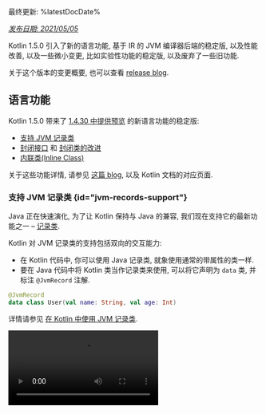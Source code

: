 [//]: # (title: Kotlin 1.5.0 版中的新功能)

最终更新: %latestDocDate%

_[发布日期: 2021/05/05](releases.md#release-details)_

Kotlin 1.5.0 引入了新的语言功能, 基于 IR 的 JVM 编译器后端的稳定版, 以及性能改善,
以及一些微小变更, 比如实验性功能的稳定版, 以及废弃了一些旧功能.

关于这个版本的变更概要, 也可以查看 [release blog](https://blog.jetbrains.com/kotlin/2021/04/kotlin-1-5-0-released/).

## 语言功能

Kotlin 1.5.0 带来了 [1.4.30 中提供预览](whatsnew1430.md#language-features) 的新语言功能的稳定版:
* [支持 JVM 记录类](#jvm-records-support)
* [封闭接口](#sealed-interfaces) 和 [封闭类的改进](#package-wide-sealed-class-hierarchies)
* [内联类(Inline Class)](#inline-classes)

关于这些功能详情, 请参见 [这篇 blog](https://blog.jetbrains.com/kotlin/2021/02/new-language-features-preview-in-kotlin-1-4-30/),
以及 Kotlin 文档的对应页面.

### 支持 JVM 记录类 {id="jvm-records-support"}

Java 正在快速演化, 为了让 Kotlin 保持与 Java 的兼容, 我们现在支持它的最新功能之一 – [记录类](https://openjdk.java.net/jeps/395).

Kotlin 对 JVM 记录类的支持包括双向的交互能力:
* 在 Kotlin 代码中, 你可以使用 Java 记录类, 就象使用通常的带属性的类一样.
* 要在 Java 代码中将 Kotlin 类当作记录类来使用, 可以将它声明为 `data` 类, 并标注 `@JvmRecord` 注解.

```kotlin
@JvmRecord
data class User(val name: String, val age: Int)
```

详情请参见 [在 Kotlin 中使用 JVM 记录类](jvm-records.md).

<video src="https://youtu.be/iyEWXyuuseU" title="在 Kotlin 1.5.0 中支持 JVM 记录类"/>

### 封闭接口 {id="sealed-interfaces"}

Kotlin 接口现在可以标注 `sealed` 修饰符, 它对接口的功能与对类相同: 在编译时刻能够确定一个封闭接口的所有实现.

```kotlin
sealed interface Polygon
```

你可以利用这一点来实现很多功能, 比如, 编写穷尽式(exhaustive) `when` 表达式.

```kotlin
fun draw(polygon: Polygon) = when (polygon) {
   is Rectangle -> // ...
   is Triangle -> // ...
   // 这里不需要 else 分支 - 上面已经覆盖了所有可能的实现
}

```

此外, 封闭接口可以实现对类层级更加灵活的限制, 因为一个类可以直接继承多个封闭接口.

```kotlin
class FilledRectangle: Polygon, Fillable
```

详情请参见 [封闭接口](sealed-classes.md).

<video src="https://youtu.be/d_Mor21W_60" title="封闭接口与封闭类的改进"/>

### 包范围内的封闭类层级 {id="package-wide-sealed-class-hierarchies"}

封闭类的子类现在可以分布在同一个编译单元的同一个包下的所有文件中.
以前, 所有子类必须出现在同一个文件中.

直接子类可以是顶层类, 或嵌套在任意数量的其他有名称的类, 有名称的接口, 或有名称的对象之内.

一个封闭类的子类必须拥有正确限定的名称 – 不能是局部对象或匿名对象.

详情请参见, [封闭类的层级结构](sealed-classes.md#inheritance).

### 内联类(Inline Class) {id="inline-classes"}

内联类(Inline Class) 是一种 [基于值的类](https://github.com/Kotlin/KEEP/blob/master/notes/value-classes.md), 这种类只包含值.
你可以将它用做某种类型的值的封装类, 而不会产生内存分配导致的额外的性能开销.

可以在类名称之前添加 `value` 修饰符来声明内联类:

```kotlin
value class Password(val s: String)
```

JVM 后端也需要专门的 `@JvmInline` 注解:

```kotlin
@JvmInline
value class Password(val s: String)
```

`inline` 修饰符现在已废弃, 会出现编译警告.

详情请参见 [内联类](inline-classes.md).

<video src="https://youtu.be/LpqvtgibbsQ" title="内联类变为值类"/>

## Kotlin/JVM {id="kotlin-jvm"}

Kotlin/JVM 也有了很多改进, 包括内部的, 和面向用户的变更. 重要的变更如下:

* [JVM IR 后端的稳定版](#stable-jvm-ir-backend)
* [新的默认 JVM 编译目标: 1.8](#new-default-jvm-target-1-8)
* [使用 invokedynamic 实现 SAM 转换](#sam-adapters-via-invokedynamic)
* [使用 invokedynamic 编译 Lambda 表达式](#lambdas-via-invokedynamic)
* [废弃 @JvmDefault 和旧的 Xjvm-default 模式](#deprecation-of-jvmdefault-and-old-xjvm-default-modes)
* [可否为 null(Nullability) 注解处理的改进](#improvements-to-handling-nullability-annotations)

### JVM IR 后端的稳定版 {id="stable-jvm-ir-backend"}

Kotlin/JVM 编译器的 [基于 IR 的后端](whatsnew14.md#new-jvm-ir-backend) 现在进入 [稳定版](components-stability.md), 并默认启用.

从 [Kotlin 1.4.0](whatsnew14.md) 开始, 可以预览使用基于 IR 的后端的早期版本,
现在对于语言版本 `1.5`, 它成为了默认后端. 对于更早的语言版本, 继续默认使用旧的后端.

关于 IR 后端优点以及它未来的开发, 更多详情请参见 [这篇 blog](https://blog.jetbrains.com/kotlin/2021/02/the-jvm-backend-is-in-beta-let-s-make-it-stable-together/).

如果你需要在 Kotlin 1.5.0 中使用旧的后端, 可以向项目的配置文件添加以下内容:

* 在 Gradle 中:

  <tabs group="build-script">
  <tab title="Kotlin" group-key="kotlin">

  ```kotlin
  tasks.withType<org.jetbrains.kotlin.gradle.dsl.KotlinJvmCompile> {
      kotlinOptions.useOldBackend = true
  }
  ```

  </tab>
  <tab title="Groovy" group-key="groovy">

  ```groovy
  tasks.withType(org.jetbrains.kotlin.gradle.dsl.KotlinJvmCompile) {
      kotlinOptions.useOldBackend = true
  }
  ```

  </tab>
  </tabs>

* 在 Maven 中:

  ```xml
  <configuration>
      <args>
          <arg>-Xuse-old-backend</arg>
      </args>
  </configuration>
  ```

### 新的默认 JVM 编译目标: 1.8 {id="new-default-jvm-target-1-8"}

Kotlin/JVM 编译的默认目标版本现在是 `1.8`. 目标版本 `1.6` 已被废弃.

如果你需要针对 JVM 1.6 进行构建, 你仍然可以切换到这个目标版本. 具体方法是:

* [在 Gradle 中切换版本](gradle-compiler-options.md#attributes-specific-to-jvm)
* [在 Maven 中切换版本](maven.md#attributes-specific-to-jvm)
* [在命令行编译器中切换版本](compiler-reference.md#jvm-target-version)

### 使用 invokedynamic 实现 SAM 转换 {id="sam-adapters-via-invokedynamic"}

Kotlin 1.5.0 现在使用动态调用 (`invokedynamic`) 来编译 SAM (Single Abstract Method) 转换:
* 如果 SAM 类型 是一个 [Java 接口](java-interop.md#sam-conversions), 可以将任何表达式转换为 SAM
* 如果 SAM 类型是一个 [Kotlin 函数接口](fun-interfaces.md#sam-conversions), 可以将 Lambda 表达式转换为 SAM

新的实现使用 [`LambdaMetafactory.metafactory()`](https://docs.oracle.com/javase/8/docs/api/java/lang/invoke/LambdaMetafactory.html#metafactory-java.lang.invoke.MethodHandles.Lookup-java.lang.String-java.lang.invoke.MethodType-java.lang.invoke.MethodType-java.lang.invoke.MethodHandle-java.lang.invoke.MethodType-),
而且编译期间不再生成辅助的包装类.
这样可以减少应用程序JAR 文件的大小, 改善 JVM 启动时的性能.

要回退到旧的基于匿名类生成的实现方式, 可以添加编译器选项 `-Xsam-conversions=class`.

详情请参见, 如何在 [Gradle](gradle-compiler-options.md), [Maven](maven.md#specify-compiler-options),
以及 [命令行编译器](compiler-reference.md#compiler-options) 中添加编译器选项.

### 使用 invokedynamic 编译 Lambda 表达式 {id="lambdas-via-invokedynamic"}

> 将普通的 Kotlin Lambda 表达式编译为 invokedynamic 是 [实验性功能](components-stability.md).
> 它随时有可能变更或被删除.
> 需要使用者同意(Opt-in) (详情见下文).
> 请注意, 只为评估和试验目的来使用这个功能.
> 希望你能通过我们的 [问题追踪系统](https://youtrack.jetbrains.com/issue/KT-45375) 提供你的反馈意见.
>
{style="warning"}

Kotlin 1.5.0 引入实验性的功能, 能够将普通的 Kotlin Lambda 表达式 (which are not converted to an instance
of a functional 接口) 编译为动态调用(`invokedynamic`). 
这个实现使用
[`LambdaMetafactory.metafactory()`](https://docs.oracle.com/javase/8/docs/api/java/lang/invoke/LambdaMetafactory.html#metafactory-java.lang.invoke.MethodHandles.Lookup-java.lang.String-java.lang.invoke.MethodType-java.lang.invoke.MethodType-java.lang.invoke.MethodHandle-java.lang.invoke.MethodType-),
它能够在运行期高效的生成需要的类, 因此可以产生更轻量的二进制代码,
目前, 与通常的 Lambda 表达式编译相比, 它存在 3 个限制:

* 编译为 invokedynamic 之后的 Lambda 表达式不能序列化.
* 对这样的 Lambda 表达式调用 `toString()` 会产生比较难以阅读的字符串表达.
* 试验性的 [`reflect`](https://kotlinlang.org/api/latest/jvm/stdlib/kotlin.reflect.jvm/reflect.html) API
  不支持使用 `LambdaMetafactory` 创建的 Lambda 表达式.

要试用这个功能, 请添加 `-Xlambdas=indy` 编译器选项.
如果你能够在这个 [YouTrack ticket](https://youtrack.jetbrains.com/issue/KT-45375) 中提供你的反馈意见, 我们十分感谢.

详情请参见, 如何在 [Gradle](gradle-compiler-options.md), [Maven](maven.md#specify-compiler-options),
以及 [命令行编译器](compiler-reference.md#compiler-options) 中添加编译器选项.

### 废弃 @JvmDefault 和旧的 Xjvm-default 模式 {id="deprecation-of-jvmdefault-and-old-xjvm-default-modes"}

在 Kotlin 1.4.0 之前, 我们支持 `@JvmDefault` 注解以及 `-Xjvm-default=enable` 和 `-Xjvm-default=compatibility` 模式.
它们用来对 Kotlin 接口中的特定的非抽象成员创建 JVM 默认方法.

在 Kotlin 1.4.0 中, 我们 [引入了新的 `Xjvm-default` 模式](https://blog.jetbrains.com/kotlin/2020/07/kotlin-1-4-m3-generating-default-methods-in-interfaces/),
它会对整个项目切换默认方法的生成.

在 Kotlin 1.5.0 中, 我们废弃了 `@JvmDefault` 和旧的 Xjvm-default 模式: `-Xjvm-default=enable` 和 `-Xjvm-default=compatibility`.

详情请参见 [与 Java 交互时的默认方法](java-to-kotlin-interop.md#default-methods-in-interfaces).

### 可否为 null(Nullability) 注解处理的改进 {id="improvements-to-handling-nullability-annotations"}

Kotlin 能够从 Java 代码的 [可否为 null(Nullability) 注解](java-interop.md#nullability-annotations) 得到类型可否为 null(Nullability) 信息.
Kotlin 1.5.0 对这个功能引入了很多改进:

* 对于编译后的 Java 库作为依赖项使用时, 可以读取其中的类型参数上的 nullability 注解.
* 对于以下类型, 支持 target 为 `TYPE_USE` 的 nullability 注解:
  * 数组
  * 可变参数
  * 域(Field)
  * 类型参数和它的类型边界(bound)
  * 基类和接口的类型参数 
* 如果一个 nullability 注解拥有适用于一个类型的多个 target, 而且其中之一是 `TYPE_USE`, 那么会优先使用 `TYPE_USE`.
  例如, 如果 `@Nullable` 同时支持 `TYPE_USE` 和 `METHOD` target,
  那么 Java 中的方法签名 `@Nullable String[] f()` 会被识别为 Kotlin 的 `fun f(): Array<String?>!`.

对于这些新支持的情况, 在 Kotlin 中调用 Java 时如果使用错误的类型 nullability, 会导致编译警告.
对这样的情况, 可以使用 `-Xtype-enhancement-improvements-strict-mode` 编译器选项来启用严格模式 (产生编译错误).

详情请参见 [null 值安全性与平台数据类型](java-interop.md#null-safety-and-platform-types).

## Kotlin/Native

Kotlin/Native 有了性能提高, 并更加稳定. 重要的变更包括:
* [性能改善](#performance-improvements)
* [禁用内存泄露检查器](#deactivation-of-the-memory-leak-checker)

### 性能改善 {id="performance-improvements"}

在 1.5.0 中, Kotlin/Native 有了很多性能改善, 提升了编译和执行速度.

对 `linuxX64` (只适用于 Linux 主机) 和 `iosArm64` 编译目标, 在 debug 模式中现在可以支持
[编译器缓存](https://blog.jetbrains.com/kotlin/2020/03/kotlin-1-3-70-released/#kotlin-native).
启用编译器缓存后, 除第 1 次编译之外, 大多数 debug 编译可以更快完成.
在我们的测试项目中, 测量结果显示速度提高了大约 200%.

要对新的编译目标使用编译器缓存, 需要明确同意, 方法是向项目的 `gradle.properties` 文件添加以下内容:
* 对于 `linuxX64` 编译目标: `kotlin.native.cacheKind.linuxX64=static`
* 对于 `iosArm64` 编译目标: `kotlin.native.cacheKind.iosArm64=static`

如果你在启用编译器缓存之后遇到任何问题, 请到我们的 [问题追踪系统](https://kotl.in/issue) 中报告.

还有其他改进, 提升了 Kotlin/Native 代码的执行速度:
* Trivial 属性访问器变成了内联模式.
* 字符串字面值的 `trimIndent()` 会在编译期间计算其结果.

### 禁用内存泄露检查器 {id="deactivation-of-the-memory-leak-checker"}

内建的 Kotlin/Native 内存泄露检查器默认被禁用.

这个检查器原来计划供内部使用, 它只能发现少数情况下的内存泄露, 而不是所有情况.
而且后来发现存在问题, 可能导致应用程序崩溃. 因此我们决定关闭这个内存泄露检查器.

内存泄露检查器对某些情况仍然是有用的, 例如, 单元测试. 对这样的情况, 你可以添加以下代码来启用它:

```kotlin
Platform.isMemoryLeakCheckerActive = true
```

注意, 不推荐对运行期的应用程序启用这个检查器.

## Kotlin/JS

Kotlin/JS 在 1.5.0 中有了一些演进变更. 我们正在继续开发 [JS IR 编译器后端](js-ir-compiler.md)
的稳定版, 并发布了以下更新:

* [更新到 webpack 版本 5](#upgrade-to-webpack-5)
* [针对 IR 编译器的框架和库](#frameworks-and-libraries-for-the-ir-compiler)

### 更新到 webpack 5 {id="upgrade-to-webpack-5"}

Kotlin/JS Gradle plugin 现在对浏览器编译目标使用 webpack 5 而不是以前的 webpack 4.
这是 webpack 的一个大版本更新, 因此带来了一些不兼容的变更.
如果你在使用自定义 webpack 配置, 请查看 [webpack 5 发布公告](https://webpack.js.org/blog/2020-10-10-webpack-5-release/).

详情请参见 [使用 webpack 构建 Kotlin/JS 项目](js-project-setup.md#webpack-bundling).

### 针对 IR 编译器的框架和库 {id="frameworks-and-libraries-for-the-ir-compiler"}

> Kotlin/JS IR 编译器现在是 [Alpha](components-stability.md) 版.
> 它将来可能发生不兼容的变更, 并需要手动迁移.
> 希望你能通过我们的 [问题追踪系统](https://youtrack.jetbrains.com/issues/KT) 提供你的反馈意见.
>
{style="warning"}

在开发 Kotlin/JS 编译器基于 IR 的后端的同时, 我们鼓励并帮助库作者以 `both` 模式构建他们的项目.
这样可以产生适用于两种 Kotlin/JS 编译器的 artifact, 为新编译器扩大生态环境.

很多广为人知的框架和库已经可以在 IR 后端中使用了: [KVision](https://kvision.io/), [fritz2](https://www.fritz2.dev/),
[doodle](https://github.com/nacular/doodle), 等等.
如果你在你的项目中使用这些框架和库, 你可以使用 IR 后端来构建你的项目, 看看它带来的益处.

如果你在编写自己的库, [使用 'both' 模式编译它](js-ir-compiler.md#authoring-libraries-for-the-ir-compiler-with-backwards-compatibility),
这样你的客户也可以在新的编译器中使用你的库.


## Kotlin Multiplatform

在 Kotlin 1.5.0 中, [对每个平台选择测试依赖项的工作得到了简化](#simplified-test-dependencies-usage-in-multiplatform-projects),
现在可以由 Gradle plugin 自动完成.

在跨平台项目中现在可以 [使用新的 API 来得到字符种类](#new-api-for-getting-a-char-category-now-available-in-multiplatform-code).

## 标准库

标准库有了很多变更和改进, 有些实验性功能已经变为稳定版, 还添加了新的功能:

* [无符号整数类型已成为稳定版](#stable-unsigned-integer-types)
* [用于文字大小写变换的 locale 无关 API 已成为稳定版](#stable-locale-agnostic-api-for-upper-lowercasing-text)
* [字符到整数编码的转换 API 已成为稳定版](#stable-char-to-integer-conversion-api)
* [Path API 已成为稳定版](#stable-path-api)
* [向下取整除法(floored division) 与 mod 操作符](#floored-division-and-the-mod-operator)
* [时间长度 API 的变更](#duration-api-changes)
* [在跨平台代码中可以使用新的 API 来得到字符种类](#new-api-for-getting-a-char-category-now-available-in-multiplatform-code)
* [新的集合函数 firstNotNullOf()](#new-collections-function-firstnotnullof)
* [String?.toBoolean() 的严格版本](#strict-version-of-string-toboolean)

关于标准库的变更, 详情请参见 [这篇 blog](https://blog.jetbrains.com/kotlin/2021/04/kotlin-1-5-0-rc-released).

<video src="https://youtu.be/MyTkiT2I6-8" title="标准库中的新功能"/>

### 无符号整数类型已成为稳定版 {id="stable-unsigned-integer-types"}

无符号整数类型 `UInt`, `ULong`, `UByte`, `UShort` 现在已成为 [稳定版](components-stability.md).
对这些类型的操作, 以及这些类型的范围(range), 数列(progression) 也是如此.
无符号数组及其操作还处于 Beta 版.

详情请参见 [无符号整数类型](unsigned-integer-types.md).

### 用于文字大小写变换的 locale 无关 API 已成为稳定版 {id="stable-locale-agnostic-api-for-upper-lowercasing-text"}

这次的发布带来一个新的 locale 无关 API, 用于文字的大小写变换.
它可以替代 `toLowerCase()`, `toUpperCase()`, `capitalize()`, 和 `decapitalize()` API 函数,
这些既有的函数是与 locale 相关的.
新 API 可以帮助你避免由于不同的 locale 设定带来的错误.

Kotlin 1.5.0 提供了以下完全 [稳定版](components-stability.md) 的替代:

* 对于 `String` 函数:

  | **以前的版本**                |**1.5.0 版的替代**|
-------------------------| --- | --- |
  | `String.toUpperCase()`  |`String.uppercase()`|
  | `String.toLowerCase()`  |`String.lowercase()`|
  | `String.capitalize()`   |`String.replaceFirstChar { it.uppercase() }`|
  | `String.decapitalize()` |`String.replaceFirstChar { it.lowercase() }`|

* 对于 `Char` 函数:

  |**以前的版本**|**1.5.0 版的替代**|
  | --- | --- |
  |`Char.toUpperCase()`|`Char.uppercaseChar(): Char`<br/>`Char.uppercase(): String`|
  |`Char.toLowerCase()`|`Char.lowercaseChar(): Char`<br/>`Char.lowercase(): String`|
  |`Char.toTitleCase()`|`Char.titlecaseChar(): Char`<br/>`Char.titlecase(): String`|

> 对于 Kotlin/JVM, 也有 `uppercase()`, `lowercase()`, 和 `titlecase()` 函数的覆盖版, 可以明确指定 `Locale` 参数.
>
{style="note"}

旧的 API 函数已经标注为已废弃, 会在未来的发布版中删除.

关于文本处理函数的完整的变更列表, 请参见
[KEEP](https://github.com/Kotlin/KEEP/blob/master/proposals/stdlib/locale-agnostic-case-conversions.md).

### 字符到整数编码的转换 API 已成为稳定版 {id="stable-char-to-integer-conversion-api"}

从 Kotlin 1.5.0 开始, 新的 "字符到编码" 和 "字符到数字" 转换函数已成为 [稳定版](components-stability.md).
这些函数替代目前的 API 函数, 旧函数经常会与类似的 "字符串到整数" 转换混淆.

新的 API 去掉了函数名中的混乱, 使得代码的行为更加清晰明确.

这个发布版引入了 `Char` 转换, 分为以下几组清晰命名的函数:

* 得到 `Char` 的整数代码, 以及将指定的代码转换到 `Char`:

 ```kotlin
 fun Char(code: Int): Char
 fun Char(code: UShort): Char
 val Char.code: Int
 ```

* 将 `Char` 转换为它的数字对应的整数值:

 ```kotlin
 fun Char.digitToInt(radix: Int): Int
 fun Char.digitToIntOrNull(radix: Int): Int?
 ```

* `Int` 的扩展函数, 将它表达的非负的单个数字转换为对应的 `Char` 表达:

 ```kotlin
 fun Int.digitToChar(radix: Int): Char
 ```

旧的转换 API, 包括 `Number.toChar()` 及其实现 (`Int.toChar()` 除外),
以及 `Char` 转换到数值类型的扩展函数, 比如 `Char.toInt()`, 现在都已废弃.

关于字符到整数的转换 API, 详情请参见 [KEEP](https://github.com/Kotlin/KEEP/blob/master/proposals/stdlib/char-int-conversions.md).

### Path API 已成为稳定版 {id="stable-path-api"}

[实验性的 Path API](https://kotlinlang.org/api/latest/jvm/stdlib/kotlin.io.path/java.nio.file.-path/),
以及对 `java.nio.file.Path` 的扩展, 现在已成为 [稳定版](components-stability.md).

```kotlin
// 使用除 (/) 操作符构造路径
val baseDir = Path("/base")
val subDir = baseDir / "subdirectory"

// 列出一个目录中的文件 
val kotlinFiles: List<Path> = Path("/home/user").listDirectoryEntries("*.kt")
```

详情请参见 [Path API](whatsnew1420.md#extensions-for-java-nio-file-path).

### 向下取整除法(floored division) 与 mod 操作符 {id="floored-division-and-the-mod-operator"}

标准库添加了新的模运算操作:
* `floorDiv()` 返回 [向下取整除法(floored division)](https://en.wikipedia.org/wiki/Floor_and_ceiling_functions) 结果.
  这个函数可用于整数类型.
* `mod()` 返回向下取整除法(floored division) 的余数 (_模数(modulus)_).
  这个函数可用于所有数值类型.

这些操作看起来与既有的
[整数除法](numbers.md#operations-on-numbers) and [rem()](https://kotlinlang.org/api/latest/jvm/stdlib/kotlin/-int/rem.html)
函数 (或 `%` 操作符) 非常类似,
但它们对于负数的处理不同:
* `a.floorDiv(b)` 与通常的 `/` 不同, `floorDiv` 将结果向下(向更小的整数方向)取整,
  而 `/` 将结果截断, 得到更接近 0 的整数.
* `a.mod(b)` 是 `a` 和 `a.floorDiv(b) * b` 之间的差. 它要么是 0, 要么与 `b` 的正负号相同,
  而 `a % b` 可能得到不同的正负号.

```kotlin
fun main() {
//sampleStart
    println("Floored division -5/3: ${(-5).floorDiv(3)}")
    println( "Modulus: ${(-5).mod(3)}")
    
    println("Truncated division -5/3: ${-5 / 3}")
    println( "Remainder: ${-5 % 3}")
//sampleEnd    
}
```
{kotlin-runnable="true" kotlin-min-compiler-version="1.5"}

### 时间长度 API 的变更 {id="duration-api-changes"}

> 时间长度 API 是 [实验性功能](components-stability.md).
> 它随时有可能变更或被删除.
> 请注意, 只为评估和试验目的来使用这个功能.
> 希望你能通过我们的 [问题追踪系统](https://youtrack.jetbrains.com/issues/KT) 提供你的反馈意见.
>
{style="warning"}

Kotlin 中有一个实验性的 [Duration](https://kotlinlang.org/api/latest/jvm/stdlib/kotlin.time/-duration/) 类,
表达不同单位的时间长度.
在 1.5.0 中, Duration API 有了以下变更:

* 内部的值表达现在使用 `Long` 而不是 `Double`, 以提供更好的精度.
* 有了新的 API 用于转换到指定的时间单位, 结果类型为 `Long`. 新 API 会替代旧 API, 旧 API 使用 `Double` 值, 现在已废弃.
  例如, 新 API [`Duration.inWholeMinutes`](https://kotlinlang.org/api/latest/jvm/stdlib/kotlin.time/-duration/in-whole-minutes.html)
  返回 `Long` 表达的时间长度值, 替代了旧的 API `Duration.inMinutes`.
* 有了新的伴随函数, 用于从一个数值构造 `Duration`.
  例如, [`Duration.seconds(Int)`](https://kotlinlang.org/api/latest/jvm/stdlib/kotlin.time/-duration/seconds.html)
  创建一个 `Duration` 对象, 表示整数值的秒.
  旧的扩展属性, 比如 `Int.seconds` 现在已废弃.


```kotlin
import kotlin.time.Duration
import kotlin.time.ExperimentalTime

@ExperimentalTime
fun main() {
//sampleStart
    val duration = Duration.milliseconds(120000)
    println("There are ${duration.inWholeSeconds} seconds in ${duration.inWholeMinutes} minutes")
//sampleEnd
}
```
{validate="false"}

### 在跨平台代码中可以使用新的 API 来得到字符种类 {id="new-api-for-getting-a-char-category-now-available-in-multiplatform-code"}

Kotlin 1.5.0 引入了新的 API , 可以在跨平台项目中得到字符在 Unicode 中的种类(category).
这些函数现在可以在所有平台和共通代码中使用.

检查字符是字母还是数字的函数:
* [`Char.isDigit()`](https://kotlinlang.org/api/latest/jvm/stdlib/kotlin.text/is-digit.html)
* [`Char.isLetter()`](https://kotlinlang.org/api/latest/jvm/stdlib/kotlin.text/is-letter.html)
* [`Char.isLetterOrDigit()`](https://kotlinlang.org/api/latest/jvm/stdlib/kotlin.text/is-letter-or-digit.html)

```kotlin
fun main() {
//sampleStart
    val chars = listOf('a', '1', '+')
    val (letterOrDigitList, notLetterOrDigitList) = chars.partition { it.isLetterOrDigit() }
    println(letterOrDigitList) // [a, 1]
    println(notLetterOrDigitList) // [+]
//sampleEnd    
}
```
{kotlin-runnable="true" kotlin-min-compiler-version="1.5"}

检查字符大小写的函数:
* [`Char.isLowerCase()`](https://kotlinlang.org/api/latest/jvm/stdlib/kotlin.text/is-lower-case.html)
* [`Char.isUpperCase()`](https://kotlinlang.org/api/latest/jvm/stdlib/kotlin.text/is-upper-case.html)
* [`Char.isTitleCase()`](https://kotlinlang.org/api/latest/jvm/stdlib/kotlin.text/is-title-case.html)

```kotlin
fun main() {
//sampleStart
    val chars = listOf('ǅ', 'ǈ', 'ǋ', 'ǲ', '1', 'A', 'a', '+')
    val (titleCases, notTitleCases) = chars.partition { it.isTitleCase() }
    println(titleCases) // [ǅ, ǈ, ǋ, ǲ]
    println(notTitleCases) // [1, A, a, +]
//sampleEnd    
}
```
{kotlin-runnable="true" kotlin-min-compiler-version="1.5"}

其他函数:
* [`Char.isDefined()`](https://kotlinlang.org/api/latest/jvm/stdlib/kotlin.text/is-defined.html)
* [`Char.isISOControl()`](https://kotlinlang.org/api/latest/jvm/stdlib/kotlin.text/is-i-s-o-control.html)

属性 [`Char.category`](https://kotlinlang.org/api/latest/jvm/stdlib/kotlin.text/category.html)
以及它的返回类型 enum 类 [`CharCategory`](https://kotlinlang.org/api/latest/jvm/stdlib/kotlin.text/-char-category/),
现在也可以在跨平台项目中使用了,
其中 `CharCategory` 表示一个字符在 Unicode 中的一般种类.

详情请参见 [字符](characters.md).

### 新的集合函数 firstNotNullOf() {id="new-collections-function-firstnotnullof"}

新的 [`firstNotNullOf()`](https://kotlinlang.org/api/latest/jvm/stdlib/kotlin.collections/first-not-null-of.html)
和 [`firstNotNullOfOrNull()`](https://kotlinlang.org/api/latest/jvm/stdlib/kotlin.collections/first-not-null-of-or-null.html)
函数,
组合了 [`mapNotNull()`](https://kotlinlang.org/api/latest/jvm/stdlib/kotlin.collections/map-not-null.html)
和 [`first()`](https://kotlinlang.org/api/latest/jvm/stdlib/kotlin.collections/first.html)
或 [`firstOrNull()`](https://kotlinlang.org/api/latest/jvm/stdlib/kotlin.collections/first-or-null.html).
它们使用自定义的选择函数来对原来的集合进行变换, 并返回第 1 个非 null 的值.
如果不存在非 null 的值, `firstNotNullOf()` 会抛出异常, `firstNotNullOfOrNull()` 会返回 null.

```kotlin
fun main() {
//sampleStart
    val data = listOf("Kotlin", "1.5")
    println(data.firstNotNullOf(String::toDoubleOrNull))
    println(data.firstNotNullOfOrNull(String::toIntOrNull))
//sampleEnd
}
```
{kotlin-runnable="true" kotlin-min-compiler-version="1.5"}

### String?.toBoolean() 的严格版本 {id="strict-version-of-string-toboolean"}

相对于原有的 [String?.toBoolean()](https://kotlinlang.org/api/latest/jvm/stdlib/kotlin.text/to-boolean.html),
有 2 个新函数引入了大小写相关的严格版本:
* [`String.toBooleanStrict()`](https://kotlinlang.org/api/latest/jvm/stdlib/kotlin.text/to-boolean-strict.html)
  除字符串 `true` 和 `false` 之外, 对所有其他输入抛出异常.
* [`String.toBooleanStrictOrNull()`](https://kotlinlang.org/api/latest/jvm/stdlib/kotlin.text/to-boolean-strict-or-null.html)
  除字符串 `true` 和 `false` 之外, 对所有其他输入返回 null.

```kotlin
fun main() {
//sampleStart
    println("true".toBooleanStrict())
    println("1".toBooleanStrictOrNull())
    // println("1".toBooleanStrict()) // 这里会抛出 Exception
//sampleEnd    
}
```
{kotlin-runnable="true" kotlin-min-compiler-version="1.5"}

## kotlin-test 库
[kotlin-test](https://kotlinlang.org/api/latest/kotlin.test/) 库引入了一些新功能:
* [简化测试依赖项在跨平台项目中的使用](#simplified-test-dependencies-usage-in-multiplatform-projects)
* [对 Kotlin/JVM 源代码集自动选择测试框架](#automatic-selection-of-a-testing-framework-for-kotlin-jvm-source-sets)
* [断言函数的更新](#assertion-function-updates)

### 简化测试依赖项在跨平台项目中的使用 {id="simplified-test-dependencies-usage-in-multiplatform-projects"}

现在你可以使用 `kotlin-test` 依赖项, 对 `commonTest` 源代码集中的测试代码添加依赖项,
Gradle plugin 会对每个测试源代码集推断出对应的平台依赖项:
* 对 JVM 源代码集使用 `kotlin-test-junit`, 参见 [对 Kotlin/JVM 源代码集自动选择测试框架](#automatic-selection-of-a-testing-framework-for-kotlin-jvm-source-sets)
* 对 Kotlin/JS 源代码集使用 `kotlin-test-js` 
* 对共通源代码集使用 `kotlin-test-common` 和 `kotlin-test-annotations-common`
* 对 Kotlin/Native 源代码集不会添加额外的依赖项 

此外, 你还可以在任何共享的或平台相关的源代码集中, 使用 `kotlin-test` 依赖项.

既有的, 带有明确指定依赖项的 kotlin-test 设置, 在 Gradle 中和在 Maven 中都可以继续使用.

详情请参见 [设置测试库的依赖项](gradle-configure-project.md#set-dependencies-on-test-libraries).

### 对 Kotlin/JVM 源代码集自动选择测试框架 {id="automatic-selection-of-a-testing-framework-for-kotlin-jvm-source-sets"}

Gradle plugin 现在会自动选择并添加测试框架的依赖项. 你只需要在共通源代码集中添加依赖项 `kotlin-test`.

Gradle 默认使用 JUnit 4. 因此, `kotlin("test")` 依赖项会解析为 JUnit 4 变体, 名为 `kotlin-test-junit`:

<tabs group="build-script">
<tab title="Kotlin" group-key="kotlin">

```kotlin
kotlin {
    sourceSets {
        val commonTest by getting {
            dependencies {
                implementation(kotlin("test")) // 这个设置会导致对 JUnit 4 的传递依赖
            }
        }
    }
}
```

</tab>
<tab title="Groovy" group-key="groovy">

```groovy
kotlin {
    sourceSets {
        commonTest {
            dependencies {
                implementation kotlin("test") // 这个设置会导致对 JUnit 4 的传递依赖
            }
        }
    }
}
```

</tab>
</tabs>

你可以在 test task 中调用
[`useJUnitPlatform()`](https://docs.gradle.org/current/javadoc/org/gradle/api/tasks/testing/Test.html#useJUnitPlatform)
或 [`useTestNG()`](https://docs.gradle.org/current/javadoc/org/gradle/api/tasks/testing/Test.html#useTestNG)
来选择 JUnit 5 或 TestNG:

```groovy
tasks {
    test {
        // 使用 TestNG
        useTestNG()
        // 或
        // 使用 JUnit Platform (a.k.a. JUnit 5)
        useJUnitPlatform()
    }
}
```

你可以向项目的 `gradle.properties` 添加 `kotlin.test.infer.jvm.variant=false`, 来禁用测试框架的自动选择.

详情请参见 [设置测试库的依赖项](gradle-configure-project.md#set-dependencies-on-test-libraries).

### 断言函数的更新 {id="assertion-function-updates"}

这个发布版带来了新的断言函数, 并改进了既有的函数.

`kotlin-test` 库现在包含以下功能:

* **检查一个值的类型**

  你可以使用新的 `assertIs<T>` 和 `assertIsNot<T>` 来检查一个值的类型:

  ```kotlin
  @Test
  fun testFunction() {
      val s: Any = "test"
      assertIs<String>(s)  // 如果断言失败会抛出 AssertionError, 错误信息包含 s 的实际类型 
      // 可以现在打印 s.length, 因为在 assertIs 中已经判断了 s 的类型是字符串
      println("${s.length}")
  }
  ```

  由于类型擦除, 在以下示例中, 这个断言函数只能检查 `value` 是不是 `List` 类型,
  但不能检查它是不是具体的 `String` 元素类型构成的 List:
     `assertIs<List<String>>(value)`.

* **对数组, 序列(Sequence), 以及任意的 iterable, 比较容器内容**

  对 `assertContentEquals()` 函数, 有了一组新的覆盖版本, 对没有实现 [结构相等](equality.md#structural-equality) 的各种集合, 可以比较其内容:

  ```kotlin
  @Test
  fun test() {
      val expectedArray = arrayOf(1, 2, 3)
      val actualArray = Array(3) { it + 1 }
      assertContentEquals(expectedArray, actualArray)
  }
  ```

* **对于 `Double` 和 `Float` 数值, `assertEquals()` 和 `assertNotEquals()` 函数有了新的覆盖版本**

  对 `assertEquals()` 函数, 有了新的覆盖版本, 可以使用绝对精度比较 2 个 `Double` 或 `Float` 数值.
  精度值通过比较函数的第 3 个参数指定:

  ```kotlin
   @Test
  fun test() {
      val x = sin(PI)

      // 精度参数
      val tolerance = 0.000001

      assertEquals(0.0, x, tolerance)
  }
  ```

* **检查集合和元素内容的新函数**

  你现在可以使用 `assertContains()` 函数来检查集合或元素是否包含某个内容.
  这个函数可以用于拥有 `contains()` 操作符的 Kotlin 集合和元素, 比如 `IntRange`, `String`, 等等:

  ```kotlin
  @Test
  fun test() {
      val sampleList = listOf<String>("sample", "sample2")
      val sampleString = "sample"
      assertContains(sampleList, sampleString)  // 元素在集合中存在
      assertContains(sampleString, "amp")       // 子字符串在字符串中存在
  }
  ```

* **`assertTrue()`, `assertFalse()`, `expect()` 函数现在成为内联函数**

  从现在开始, 你可以将这些函数作为内联函数来使用, 因此可以在 Lambda 表达式之内调用 [挂起函数](composing-suspending-functions.md):

  ```kotlin
  @Test
  fun test() = runBlocking<Unit> {
      val deferred = async { "Kotlin is nice" }
      assertTrue("Kotlin substring should be present") {
          deferred.await().contains("Kotlin")
      }
  }
  ```

## kotlinx 库

和 Kotlin 1.5.0 一起, 我们还发布了 kotlinx 库的新版本:
* `kotlinx.coroutines` [1.5.0-RC](#coroutines-1-5-0-rc)
* `kotlinx.serialization` [1.2.1](#serialization-1-2-1)
* `kotlinx-datetime` [0.2.0](#datetime-0-2-0)

### Coroutines 1.5.0-RC

`kotlinx.coroutines` [1.5.0-RC](https://github.com/Kotlin/kotlinx.coroutines/releases/tag/1.5.0-RC) 的新功能包括:
* [新的通道(Channel) API](channels.md)
* [与 reactive 集成](async-programming.md#reactive-extensions)的稳定版
* 其他

从 Kotlin 1.5.0 开始, 禁用了 [实验性协程](whatsnew14.md#exclusion-of-the-deprecated-experimental-coroutines),
并且不再支持 `-Xcoroutines=experimental` 标记.

详情请参见 [changelog](https://github.com/Kotlin/kotlinx.coroutines/releases/tag/1.5.0-RC)
以及
[`kotlinx.coroutines` 1.5.0 release blog](https://blog.jetbrains.com/kotlin/2021/05/kotlin-coroutines-1-5-0-released/).

<video src="https://youtu.be/EVLnWOcR0is" title="kotlinx.coroutines 1.5.0"/>

### serialization 1.2.1

`kotlinx.serialization` [1.2.1](https://github.com/Kotlin/kotlinx.serialization/releases/tag/v1.2.1) 的新功能包括:
* JSON 序列化的性能改善
* 在 JSON 序列化中支持多名称 
* 实验性功能: 从 `@Serializable` 类生成 .proto schema
* 其他

详情请参见 [changelog](https://github.com/Kotlin/kotlinx.serialization/releases/tag/v1.2.1)
以及
[`kotlinx.serialization` 1.2.1 release blog](https://blog.jetbrains.com/kotlin/2021/05/kotlinx-serialization-1-2-released/).

<video src="https://youtu.be/698I_AH8h6s" title="kotlinx.serialization 1.2.1"/>

### dateTime 0.2.0

`kotlinx-datetime` [0.2.0](https://github.com/Kotlin/kotlinx-datetime/releases/tag/v0.2.0) 的新功能包括:
* `@Serializable` Datetime 对象
* `DateTimePeriod` 和 `DatePeriod` 的规范化 API 
* 其他

详情请参见 [changelog](https://github.com/Kotlin/kotlinx-datetime/releases/tag/v0.2.0)
以及
[`kotlinx-datetime` 0.2.0 release blog](https://blog.jetbrains.com/kotlin/2021/05/kotlinx-datetime-0-2-0-is-out/).

## 迁移到 Kotlin 1.5.0

当 Kotlin plugin 1.5.0 可用之后, IntelliJ IDEA 和 Android Studio 会建议你更新这个版本.

要将既有的项目迁移到 Kotlin 1.5.0, 只需要修改 Kotlin 版本到 `1.5.0`, 然后重新导入你的 Gradle 或 Maven 项目.
详情请参见 [如何更新到 Kotlin 1.5.0](releases.md#update-to-a-new-release).

要使用 Kotlin 1.5.0 创建新项目, 请更新 Kotlin plugin, 并通过菜单 **File** | **New** | **Project** 运行项目向导.

新的命令行编译器可以通过 [GitHub release 页面](https://github.com/JetBrains/kotlin/releases/tag/v1.5.0) 下载.

Kotlin 1.5.0 是一个 [功能发布版](kotlin-evolution.md#feature-releases-and-incremental-releases),
因此可能在语言层带来不兼容的变更.
关于这些变更的完整列表, 请参见 [Kotlin 1.5 兼容性指南](compatibility-guide-15.md).

